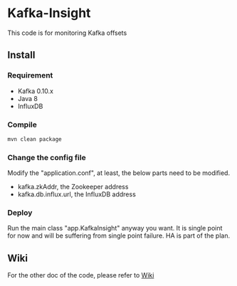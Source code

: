 # Kafka-Insight
This code is for monitoring Kafka offsets
## Install
### Requirement
* Kafka 0.10.x
* Java 8
* InfluxDB

### Compile
```bash
mvn clean package
```
### Change the config file
Modify the "application.conf", at least, the below parts need to be modified.
* kafka.zkAddr, the Zookeeper address
* kafka.db.influx.url, the InfluxDB address

### Deploy
Run the main class "app.KafkaInsight" anyway you want. 
It is single point for now and will be suffering from single point failure. HA is part of the plan.

## Wiki
For the other doc of the code, please refer to [Wiki](https://github.com/dubin555/Kafka-Insight.wiki.git)